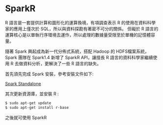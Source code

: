 ﻿# SparkR

R 語言是一套提供計算和圖形化的運算換境，有項調查表示 R 的使用在資料科學家的應用上僅次於 SQL，所以與資料探勘有著密不可分的關係。
但礙於 R 語言的運算核心是以單執行序環境去運作，所以處理的數據量受限至於單機的記憶體容量。

隨著 Spark 興起成為新一代分佈式系統，搭配 Hadoop 的 HDFS檔案系統，Spark 團隊在 Spark1.4 新增了 SparkR API，讓擅長 R 語言的資料科學家繼續使用 R 去做資料分析，更解決了一些 R 語言的缺失。

首先須先完成 Spark 安裝，參考安裝文件如下:

[Spark Standalone](https://github.com/imac-cloud/spark-tutorial/blob/master/doc/spark/Spark-Standalone-Install.md)

其次更新資源庫，並安裝 R :

```sh
$ sudo apt-get update
$ sudo apt-get install r-base
```

之後就可使用 SparkR
